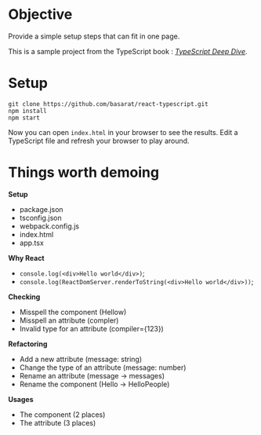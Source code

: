 # Objective
Provide a simple setup steps that can fit in one page.

This is a sample project from the TypeScript book : [*TypeScript Deep Dive*](https://basarat.gitbooks.io/typescript/content/docs/quick/browser.html).

# Setup

```
git clone https://github.com/basarat/react-typescript.git
npm install
npm start
```

Now you can open `index.html` in your browser to see the results. Edit a TypeScript file and refresh your browser to play around.

# Things worth demoing

**Setup**

* package.json 
* tsconfig.json
* webpack.config.js
* index.html
* app.tsx

**Why React**

* `console.log(<div>Hello world</div>)`;
* `console.log(ReactDomServer.renderToString(<div>Hello world</div>))`;

**Checking**

* Misspell the component (Hellow)
* Misspell an attribute (compler)
* Invalid type for an attribute (compiler={123})

**Refactoring**

* Add a new attribute (message: string)
* Change the type of an attribute (message: number)
* Rename an attribute (message -> messages)
* Rename the component (Hello -> HelloPeople)

**Usages**

* The component (2 places)
* The attribute (3 places)
